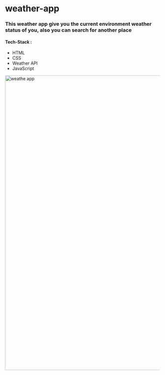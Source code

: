 # weather-app

### This weather app give you the current environment weather status of you, also you can search for another place

#### Tech-Stack :
- HTML
- CSS
- Weather API
- JavaScript

<img width="957" alt="weathe app" src="https://user-images.githubusercontent.com/103635204/206763589-51e501f8-357d-41f2-8f35-fa6ae4f5dc8e.PNG">
